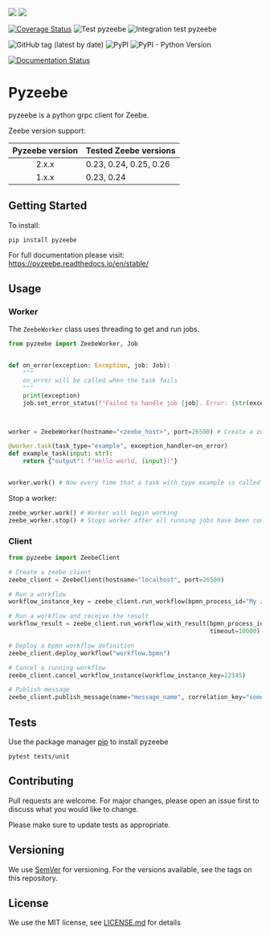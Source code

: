 [![](https://img.shields.io/badge/Community%20Extension-An%20open%20source%20community%20maintained%20project-FF4700)](https://github.com/camunda-community-hub/community)
[![](https://img.shields.io/badge/Lifecycle-Stable-brightgreen)](https://github.com/Camunda-Community-Hub/community/blob/main/extension-lifecycle.md#stable-)

[![Coverage Status](https://coveralls.io/repos/github/JonatanMartens/pyzeebe/badge.svg?branch=master)](https://coveralls.io/github/JonatanMartens/pyzeebe?branch=master)
![Test pyzeebe](https://github.com/camunda-community-hub/pyzeebe/workflows/Test%20pyzeebe/badge.svg)
![Integration test pyzeebe](https://github.com/camunda-community-hub/pyzeebe/workflows/Integration%20test%20pyzeebe/badge.svg)

![GitHub tag (latest by date)](https://img.shields.io/github/v/tag/camunda-community-hub/pyzeebe)
![PyPI](https://img.shields.io/pypi/v/pyzeebe)
![PyPI - Python Version](https://img.shields.io/pypi/pyversions/pyzeebe)

[![Documentation Status](https://readthedocs.org/projects/pyzeebe/badge/?version=latest)](https://pyzeebe.readthedocs.io/en/latest/?badge=stable)

# Pyzeebe

pyzeebe is a python grpc client for Zeebe.

Zeebe version support:

| Pyzeebe version | Tested Zeebe versions  |
| :-------------: | ---------------------- |
|      2.x.x      | 0.23, 0.24, 0.25, 0.26 |
|      1.x.x      | 0.23, 0.24             |

## Getting Started

To install:

`pip install pyzeebe`

For full documentation please visit: https://pyzeebe.readthedocs.io/en/stable/

## Usage

### Worker

The `ZeebeWorker` class uses threading to get and run jobs.

```python
from pyzeebe import ZeebeWorker, Job


def on_error(exception: Exception, job: Job):
    """
    on_error will be called when the task fails
    """
    print(exception)
    job.set_error_status(f"Failed to handle job {job}. Error: {str(exception)}")



worker = ZeebeWorker(hostname="<zeebe_host>", port=26500) # Create a zeebe worker

@worker.task(task_type="example", exception_handler=on_error)
def example_task(input: str):
    return {"output": f"Hello world, {input}!"}


worker.work() # Now every time that a task with type example is called example_task will be called
```

Stop a worker:

```python
zeebe_worker.work() # Worker will begin working
zeebe_worker.stop() # Stops worker after all running jobs have been completed
```

### Client

```python
from pyzeebe import ZeebeClient

# Create a zeebe client
zeebe_client = ZeebeClient(hostname="localhost", port=26500)

# Run a workflow
workflow_instance_key = zeebe_client.run_workflow(bpmn_process_id="My zeebe workflow", variables={})

# Run a workflow and receive the result
workflow_result = zeebe_client.run_workflow_with_result(bpmn_process_id="My zeebe workflow",
                                                        timeout=10000)  # Will wait 10000 milliseconds (10 seconds)

# Deploy a bpmn workflow definition
zeebe_client.deploy_workflow("workflow.bpmn")

# Cancel a running workflow
zeebe_client.cancel_workflow_instance(workflow_instance_key=12345)

# Publish message
zeebe_client.publish_message(name="message_name", correlation_key="some_id")

```

## Tests

Use the package manager [pip](https://pip.pypa.io/en/stable/) to install pyzeebe

`pytest tests/unit`

## Contributing

Pull requests are welcome. For major changes, please open an issue first to discuss what you would like to change.

Please make sure to update tests as appropriate.

## Versioning

We use [SemVer](semver.org) for versioning. For the versions available, see the tags on this repository.

## License

We use the MIT license, see [LICENSE.md](LICENSE.md) for details
